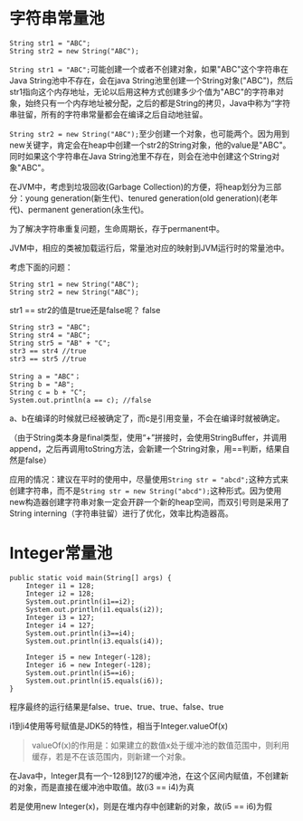 # 字符串常量池

```
String str1 = "ABC";
String str2 = new String("ABC");
```

`String str1 = "ABC";`可能创建一个或者不创建对象，如果"ABC"这个字符串在Java String池中不存在，会在java String池里创建一个String对象("ABC")，然后str1指向这个内存地址，无论以后用这种方式创建多少个值为"ABC"的字符串对象，始终只有一个内存地址被分配，之后的都是String的拷贝，Java中称为“字符串驻留，所有的字符串常量都会在编译之后自动地驻留。

`String str2 = new String("ABC");`至少创建一个对象，也可能两个。因为用到new关键字，肯定会在heap中创建一个str2的String对象，他的value是"ABC"。同时如果这个字符串在Java String池里不存在，则会在池中创建这个String对象"ABC"。

在JVM中，考虑到垃圾回收(Garbage Collection)的方便，将heap划分为三部分：young generation(新生代)、tenured generation(old generation)(老年代)、permanent generation(永生代)。

为了解决字符串重复问题，生命周期长，存于permanent中。

JVM中，相应的类被加载运行后，常量池对应的映射到JVM运行时的常量池中。



考虑下面的问题：

```String str1 = new String("ABC");
String str1 = new String("ABC");
String str2 = new String("ABC");
```

str1 == str2的值是true还是false呢？      false

```
String str3 = "ABC";
String str4 = "ABC";
String str5 = "AB" + "C";
str3 == str4 //true
str3 == str5 //true
```

```
String a = "ABC"；
String b = "AB";
String c = b + "C";
System.out.println(a == c); //false
```

a、b在编译的时候就已经被确定了，而c是引用变量，不会在编译时就被确定。

（由于String类本身是final类型，使用“+”拼接时，会使用StringBuffer，并调用append，之后再调用toString方法，会新建一个String对象，用==判断，结果自然是false）

应用的情况：建议在平时的使用中，尽量使用`String str = "abcd";`这种方式来创建字符串，而不是`String str = new String("abcd");`这种形式。因为使用new构造器创建字符串对象一定会开辟一个新的heap空间，而双引号则是采用了String interning（字符串驻留）进行了优化，效率比构造器高。

# Integer常量池

```
public static void main(String[] args) {
    Integer i1 = 128;
    Integer i2 = 128;
    System.out.println(i1==i2);
    System.out.println(i1.equals(i2));
    Integer i3 = 127;
    Integer i4 = 127;
    System.out.println(i3==i4);
    System.out.println(i3.equals(i4));

    Integer i5 = new Integer(-128);
    Integer i6 = new Integer(-128);
    System.out.println(i5==i6);
    System.out.println(i5.equals(i6));
}
```

程序最终的运行结果是false、true、true、true、false、true

i1到i4使用等号赋值是JDK5的特性，相当于Integer.valueOf(x)

> valueOf(x)的作用是：如果建立的数值x处于缓冲池的数值范围中，则利用缓存，若是不在该范围内，则新建一个对象。

在Java中，Integer具有一个-128到127的缓冲池，在这个区间内赋值，不创建新的对象，而是直接在缓冲池中取值。故(i3 == i4)为真

若是使用new Integer(x)，则是在堆内存中创建新的对象，故(i5 == i6)为假